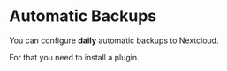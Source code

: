 # Automatic Backups

You can configure **daily** automatic backups to Nextcloud.

For that you need to install a plugin.
